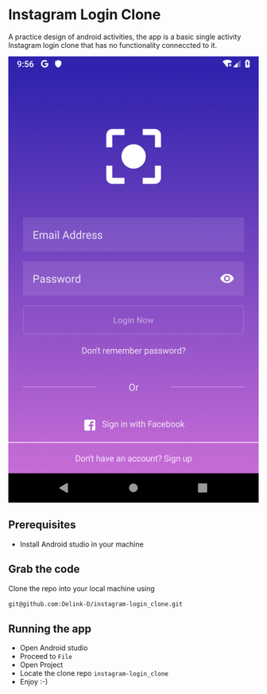 # Instagram Login Clone

A practice design of android activities, the app is a basic single activity Instagram login clone that has no functionality conneccted to it.

![Instagram clone login page](https://raw.githubusercontent.com/Delink-D/instagram-login_clone/master/screen-shot/login-1.png)

## Prerequisites

* Install Android studio in your machine

## Grab the code

Clone the repo into your local machine using

```bash
git@github.com:Delink-D/instagram-login_clone.git
```

## Running the app

* Open Android studio
* Proceed to `File`
* Open Project
* Locate the clone repo `instagram-login_clone`
* Enjoy :-)
